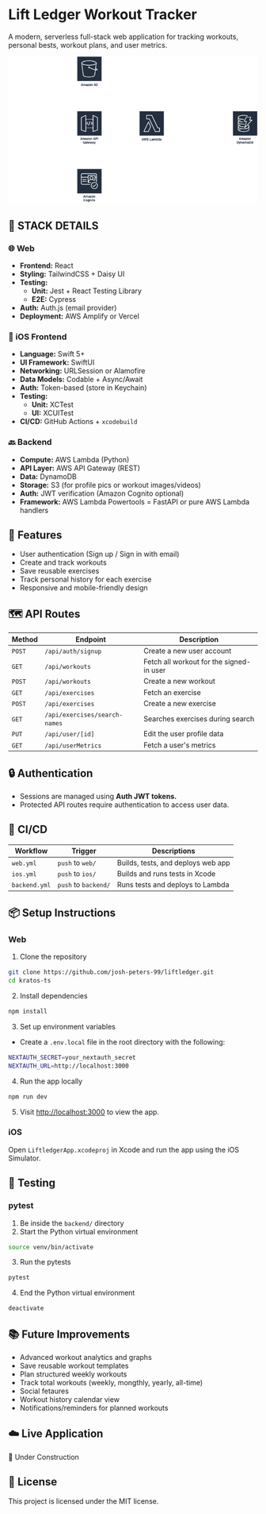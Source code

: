 # Lift Ledger Workout Tracker

A modern, serverless full-stack web application for tracking workouts, personal bests, workout plans, and user metrics.

![Project Architecture](docs/AWSServerlessArch.drawio.png)

## 🧱 STACK DETAILS
### 🌐 Web
- **Frontend:** React
- **Styling:** TailwindCSS + Daisy UI
- **Testing:**
  - **Unit:** Jest + React Testing Library
  - **E2E:** Cypress
- **Auth:** Auth.js (email provider)
- **Deployment:** AWS Amplify or Vercel
### 📱 iOS Frontend
- **Language:** Swift 5+
- **UI Framework:** SwiftUI
- **Networking:** URLSession or Alamofire
- **Data Models:** Codable + Async/Await
- **Auth:** Token-based (store in Keychain)
- **Testing:**
  - **Unit:** XCTest
  - **UI:** XCUITest
- **CI/CD:** GitHub Actions + `xcodebuild`
### 🔙 Backend
- **Compute:** AWS Lambda (Python)
- **API Layer:** AWS API Gateway (REST)
- **Data:** DynamoDB
- **Storage:** S3 (for profile pics or workout images/videos)
- **Auth:** JWT verification (Amazon Cognito optional)
- **Framework:** AWS Lambda Powertools = FastAPI or pure AWS Lambda handlers

## 🚀 Features
- User authentication (Sign up / Sign in with email)
- Create and track workouts
- Save reusable exercises
- Track personal history for each exercise
- Responsive and mobile-friendly design

## 🗺️ API Routes
| Method | Endpoint | Description
| --- | --- | --- |
| `POST` | `/api/auth/signup`            | Create a new user account                |
| `GET`  | `/api/workouts`               | Fetch all workout for the signed-in user |
| `POST` | `/api/workouts`               | Create a new workout                     |
| `GET`  | `/api/exercises`              | Fetch an exercise                        |
| `POST` | `/api/exercises`              | Create a new exercise                    |
| `GET`  | `/api/exercises/search-names` | Searches exercises during search         |
| `PUT`  | `/api/user/[id]`              | Edit the user profile data               |
| `GET`  | `/api/userMetrics`            | Fetch a user's metrics                   |

## 🔒 Authentication
- Sessions are managed using **Auth JWT tokens.**
- Protected API routes require authentication to access user data.

## 🚦 CI/CD
| Workflow | Trigger | Descriptions
| --- | --- | --- |
| `web.yml` | `push` to `web/` | Builds, tests, and deploys web app |
| `ios.yml` | `push` to `ios/` | Builds and runs tests in Xcode     |
| `backend.yml` | `push` to `backend/` | Runs tests and deploys to Lambda |

## 📦 Setup Instructions
### Web
1. Clone the repository
```bash
git clone https://github.com/josh-peters-99/liftledger.git
cd kratos-ts
```
2. Install dependencies
```bash
npm install
```
3. Set up environment variables
  - Create a `.env.local` file in the root directory with the following:
```bash
NEXTAUTH_SECRET=your_nextauth_secret
NEXTAUTH_URL=http://localhost:3000
```
4. Run the app locally
```bash
npm run dev
```
5. Visit [http://localhost:3000](http://localhost:3000) to view the app.
### iOS
Open `LiftledgerApp.xcodeproj` in Xcode and run the app using the iOS Simulator.

## 🧪 Testing
### pytest
1. Be inside the `backend/` directory
2. Start the Python virtual environment
```bash
source venv/bin/activate
```
3. Run the pytests
```bash
pytest
```
4. End the Python virtual environment
```bash
deactivate
```

## 📚 Future Improvements
- Advanced workout analytics and graphs
- Save reusable workout templates
- Plan structured weekly workouts
- Track total workouts (weekly, mongthly, yearly, all-time)
- Social fetaures
- Workout history calendar view
- Notifications/reminders for planned workouts

## ☁️ Live Application
🚧 Under Construction

## 📄 License
This project is licensed under the MIT license.